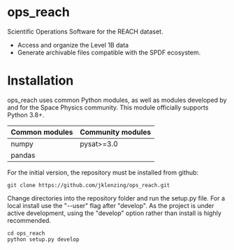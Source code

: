 # ops_reach

Scientific Operations Software for the REACH dataset.  
- Access and organize the Level 1B data
- Generate archivable files compatible with the SPDF ecosystem.

# Installation

ops_reach uses common Python modules, as well as modules developed by
and for the Space Physics community.  This module officially supports
Python 3.8+.  

| Common modules | Community modules |
| -------------- | ----------------- |
| numpy          | pysat>=3.0        |
| pandas         |                   |

For the initial version, the repository must be installed from github:

```
git clone https://github.com/jklenzing/ops_reach.git
```

Change directories into the repository folder and run the setup.py file.  For
a local install use the "--user" flag after "develop".  As the project is under
active development, using the "develop" option rather than install is highly
recommended.

```
cd ops_reach
python setup.py develop
```
